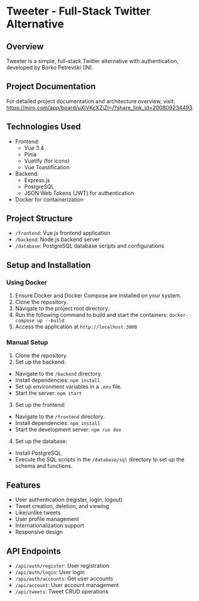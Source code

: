 # Tweeter - Full-Stack Twitter Alternative

## Overview
Tweeter is a simple, full-stack Twitter alternative with authentication, developed by Borko Petrevski (IN).

## Project Documentation
For detailed project documentation and architecture overview, visit:
https://miro.com/app/board/uXjVKcXZiZI=/?share_link_id=200809234493

## Technologies Used
- Frontend:
  - Vue 3.4
  - Pinia
  - Vuetify (for icons)
  - Vue Toastification
- Backend:
  - Express.js
  - PostgreSQL
  - JSON Web Tokens (JWT) for authentication
- Docker for containerization

## Project Structure
- `/frontend`: Vue.js frontend application
- `/backend`: Node.js backend server
- `/database`: PostgreSQL database scripts and configurations

## Setup and Installation

### Using Docker
1. Ensure Docker and Docker Compose are installed on your system.
2. Clone the repository.
3. Navigate to the project root directory.
4. Run the following command to build and start the containers:
`docker-compose up --build`
5. Access the application at `http://localhost:3000`

### Manual Setup
1. Clone the repository.
2. Set up the backend:
- Navigate to the `/backend` directory.
- Install dependencies: `npm install`
- Set up environment variables in a `.env` file.
- Start the server: `npm start`
3. Set up the frontend:
- Navigate to the `/frontend` directory.
- Install dependencies: `npm install`
- Start the development server: `npm run dev`
4. Set up the database:
- Install PostgreSQL.
- Execute the SQL scripts in the `/database/sql` directory to set up the schema and functions.

## Features
- User authentication (register, login, logout)
- Tweet creation, deletion, and viewing
- Like/unlike tweets
- User profile management
- Internationalization support
- Responsive design

## API Endpoints
- `/api/auth/register`: User registration
- `/api/auth/login`: User login
- `/api/auth/accounts`: Get user accounts
- `/api/account`: User account management
- `/api/tweets`: Tweet CRUD operations
